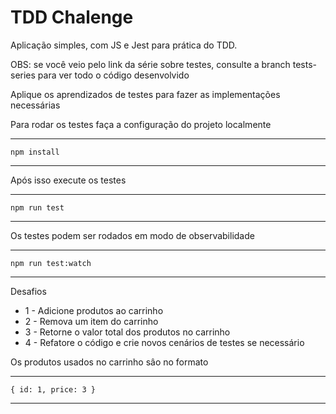 # TDD Chalenge

Aplicação simples, com JS e Jest para prática do TDD.

OBS: se você veio pelo link da série sobre testes, consulte a branch tests-series para ver todo o código desenvolvido

Aplique os aprendizados de testes para fazer as implementações necessárias

Para rodar os testes faça a configuração do projeto localmente

---

    npm install

---

Após isso execute os testes

---

    npm run test

---

Os testes podem ser rodados em modo de observabilidade

---

    npm run test:watch

---

Desafios

- 1 - Adicione produtos ao carrinho
- 2 - Remova um item do carrinho
- 3 - Retorne o valor total dos produtos no carrinho
- 4 - Refatore o código e crie novos cenários de testes se necessário

Os produtos usados no carrinho sâo no formato

---

    { id: 1, price: 3 }

---
